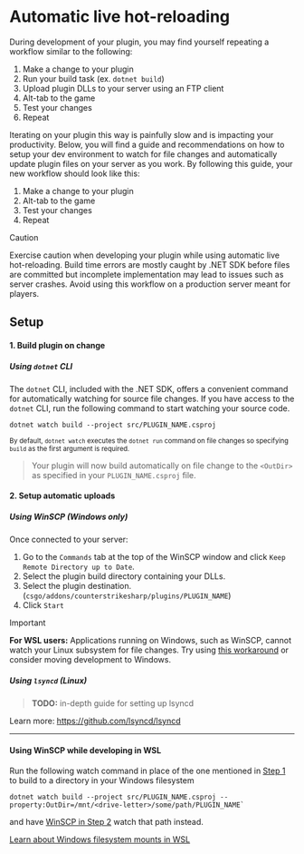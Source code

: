 # Automatic live hot-reloading

During development of your plugin, you may find yourself repeating a workflow 
similar to the following:
1. Make a change to your plugin
2. Run your build task (ex. `dotnet build`)
3. Upload plugin DLLs to your server using an FTP client
4. Alt-tab to the game
5. Test your changes
6. Repeat

Iterating on your plugin this way is painfully slow and is impacting your productivity.
Below, you will find a guide and recommendations on how to setup your dev environment
to watch for file changes and automatically update plugin files on your server as you work.
By following this guide, your new workflow should look like this:
1. Make a change to your plugin
2. Alt-tab to the game
3. Test your changes
4. Repeat

> [!CAUTION]
> Exercise caution when developing your plugin while using automatic live hot-reloading.
> Build time errors are mostly caught by .NET SDK before files are committed 
> but incomplete implementation may lead to issues such as server crashes.
> Avoid using this workflow on a production server meant for players.

## Setup

#### 1. Build plugin on change

##### Using `dotnet` CLI
The `dotnet` CLI, included with the .NET SDK, offers a convenient command for 
automatically watching for source file changes. If you have access to the `dotnet`
CLI, run the following command to start watching your source code.
```shell
dotnet watch build --project src/PLUGIN_NAME.csproj
```
<sup>By default, `dotnet watch` executes the `dotnet run` command on file changes
so specifying `build` as the first argument is required.</sup>

> Your plugin will now build automatically on file change to the `<OutDir>` as 
> specified in your `PLUGIN_NAME.csproj` file.

#### 2. Setup automatic uploads

##### Using WinSCP (Windows only)
Once connected to your server:
1. Go to the `Commands` tab at the top of the WinSCP window
and click `Keep Remote Directory up to Date`.
2. Select the plugin build directory containing your DLLs.
3. Select the plugin destination.
(`csgo/addons/counterstrikesharp/plugins/PLUGIN_NAME`)
4. Click `Start`

> [!IMPORTANT]
> **For WSL users:**
> Applications running on Windows, such as WinSCP, cannot watch your Linux subsystem for file
> changes. Try using [this workaround](#using-winscp-while-developing-in-wsl) or consider
> moving development to Windows.

##### Using `lsyncd` (Linux)
> **TODO:** in-depth guide for setting up lsyncd

Learn more: https://github.com/lsyncd/lsyncd

___

#### Using WinSCP while developing in WSL
Run the following watch command in place of the one mentioned in 
[Step 1](#1-build-plugin-on-change) to build to a directory in your Windows filesystem
```shell
dotnet watch build --project src/PLUGIN_NAME.csproj --property:OutDir=/mnt/<drive-letter>/some/path/PLUGIN_NAME`
```
and have [WinSCP in Step 2](#2-setup-automatic-uploads) watch that path instead.

[Learn about Windows filesystem mounts in WSL](https://blogs.windows.com/windowsdeveloper/2016/07/22/fun-with-the-windows-subsystem-for-linux/#Working%20with%20Windows%20files:~:text=Working%20with%20Windows%20files)

